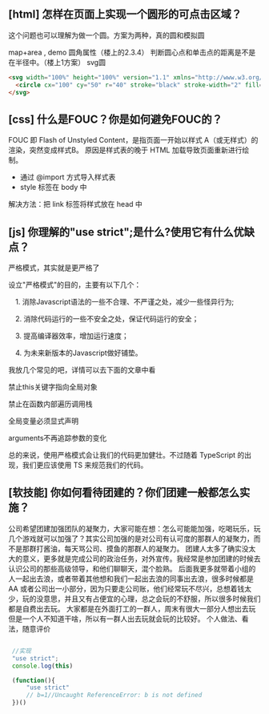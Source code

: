 
## [html] 怎样在页面上实现一个圆形的可点击区域？

  这个问题也可以理解为做一个圆。方案为两种，真的圆和模拟圆

  map+area , demo
  圆角属性（楼上的2.3.4）
  判断圆心点和单击点的距离是不是在半径中。（楼上1方案）
  svg圆
  
```html
<svg width="100%" height="100%" version="1.1" xmlns="http://www.w3.org/2000/svg">
  <circle cx="100" cy="50" r="40" stroke="black" stroke-width="2" fill="red" onclick="alert(3)"/>
</svg>
```

## [css] 什么是FOUC？你是如何避免FOUC的？

  FOUC 即 Flash of Unstyled Content，是指页面一开始以样式 A（或无样式）的渲染，突然变成样式B。
  原因是样式表的晚于 HTML 加载导致页面重新进行绘制。

  * 通过 @import 方式导入样式表
  * style 标签在 body 中

  解决方法：把 link 标签将样式放在 head 中


## [js] 你理解的"use strict";是什么?使用它有什么优缺点？

  严格模式，其实就是更严格了

  设立"严格模式"的目的，主要有以下几个：
  
　1. 消除Javascript语法的一些不合理、不严谨之处，减少一些怪异行为;

　2. 消除代码运行的一些不安全之处，保证代码运行的安全；

　3. 提高编译器效率，增加运行速度；

　4. 为未来新版本的Javascript做好铺垫。


  我放几个常见的吧，详情可以去下面的文章中看

  禁止this关键字指向全局对象
  
  禁止在函数内部遍历调用栈
  
  全局变量必须显式声明
  
  arguments不再追踪参数的变化
  

  总的来说，使用严格模式会让我们的代码更加健壮。不过随着 TypeScript 的出现，我们更应该使用 TS 来规范我们的代码。


## [软技能] 你如何看待团建的？你们团建一般都怎么实施？

  公司希望团建加强团队的凝聚力，大家可能在想：怎么可能能加强，吃喝玩乐，玩几个游戏就可以加强了？其实公司加强的是对公司有认可度的那群人的凝聚力，而不是那群打酱油，每天骂公司、摸鱼的那群人的凝聚力。
  团建人太多了确实没太大的意义，更多就是完成公司的政治任务，对外宣传。我经常是参加团建的时候去认识公司的那些高级领导，和他们聊聊天，混个脸熟。
后面我更多就带着小组的人一起出去浪，或者带着其他想和我们一起出去浪的同事出去浪，很多时候都是 AA 或者公司出一小部分，因为只要走公司账，他们经常玩不尽兴，总想着钱太少，玩的没意思，并且又有占便宜的心理，总之会玩的不舒服，所以很多时候我们都是自费出去玩。
大家都是在外面打工的一群人，周末有很大一部分人想出去玩但是一个人不知道干啥，所以有一群人出去玩就会玩的比较好。
  个人做法、看法，随意评价

 ```javascript

  //实现
  "use strict";
  console.log(this)

  (function(){
      "use strict"
      // b=1//Uncaught ReferenceError: b is not defined
  })()

```
